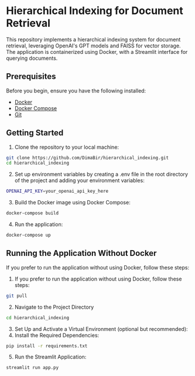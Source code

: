 # Hierarchical Indexing for Document Retrieval

This repository implements a hierarchical indexing system for document retrieval, leveraging OpenAI's GPT models and FAISS for vector storage. The application is containerized using Docker, with a Streamlit interface for querying documents.

## Prerequisites

Before you begin, ensure you have the following installed:

- [Docker](https://docs.docker.com/get-docker/)
- [Docker Compose](https://docs.docker.com/compose/install/)
- [Git](https://git-scm.com/)

## Getting Started

1. Clone the repository to your local machine:

```bash
git clone https://github.com/DimaBir/hierarchical_indexing.git
cd hierarchical_indexing
```

2. Set up environment variables by creating a .env file in the root directory of the project and adding your environment variables:
```bash
OPENAI_API_KEY=your_openai_api_key_here
```

3. Build the Docker image using Docker Compose:
```bash
docker-compose build
```

4. Run the application:
```bash
docker-compose up
```

## Running the Application Without Docker
If you prefer to run the application without using Docker, follow these steps:  
1. If you prefer to run the application without using Docker, follow these steps:
```bash
git pull 
```
2. Navigate to the Project Directory
```bash
cd hierarchical_indexing
```
3. Set Up and Activate a Virtual Environment (optional but recommended):
4. Install the Required Dependencies:
```bash
pip install -r requirements.txt
```
5. Run the Streamlit Application:
```bash
streamlit run app.py
```
